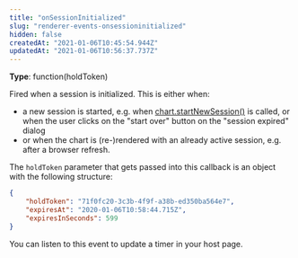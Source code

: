 ```yaml
---
title: "onSessionInitialized"
slug: "renderer-events-onsessioninitialized"
hidden: false
createdAt: "2021-01-06T10:45:54.944Z"
updatedAt: "2021-01-06T10:56:37.737Z"
---
```

**Type**: function(holdToken)

Fired when a session is initialized. This is either when:  
* a new session is started, e.g. when [chart.startNewSession()](doc:chartstartnewsession)  is called, or when the user clicks on the &quot;start over&quot; button on the &quot;session expired&quot; dialog
* or when the chart is (re-)rendered with an already active session, e.g. after a browser refresh. 

The `holdToken` parameter that gets passed into this callback is an object with the following structure: 
```json
{    
    "holdToken": "71f0fc20-3c3b-4f9f-a38b-ed350ba564e7",
    "expiresAt": "2020-01-06T10:58:44.715Z",
    "expiresInSeconds": 599
}
```
You can listen to this event to update a timer in your host page.
